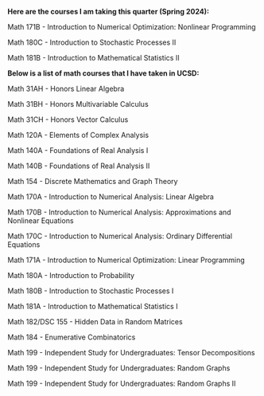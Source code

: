 __Here are the courses I am taking this quarter (Spring 2024):__

Math 171B - Introduction to Numerical Optimization: Nonlinear Programming

Math 180C - Introduction to Stochastic Processes II

Math 181B - Introduction to Mathematical Statistics II

__Below is a list of math courses that I have taken in UCSD:__

Math 31AH - Honors Linear Algebra

Math 31BH - Honors Multivariable Calculus

Math 31CH - Honors Vector Calculus

Math 120A - Elements of Complex Analysis

Math 140A - Foundations of Real Analysis I

Math 140B - Foundations of Real Analysis II

Math 154 - Discrete Mathematics and Graph Theory

Math 170A - Introduction to Numerical Analysis: Linear Algebra

Math 170B - Introduction to Numerical Analysis: Approximations and Nonlinear Equations

Math 170C - Introduction to Numerical Analysis: Ordinary Differential Equations

Math 171A - Introduction to Numerical Optimization: Linear Programming

Math 180A - Introduction to Probability

Math 180B - Introduction to Stochastic Processes I

Math 181A - Introduction to Mathematical Statistics I

Math 182/DSC 155 - Hidden Data in Random Matrices

Math 184 - Enumerative Combinatorics

Math 199 - Independent Study for Undergraduates: Tensor Decompositions

Math 199 - Independent Study for Undergraduates: Random Graphs

Math 199 - Independent Study for Undergraduates: Random Graphs II

